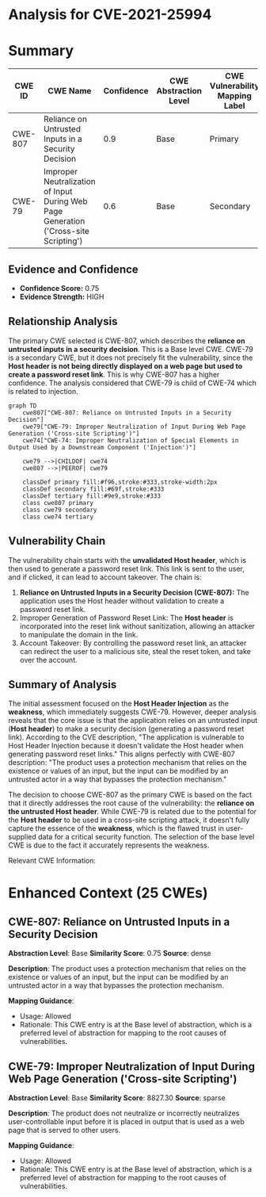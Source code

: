 # Analysis for CVE-2021-25994

# Summary
| CWE ID | CWE Name | Confidence | CWE Abstraction Level | CWE Vulnerability Mapping Label | CWE-Vulnerability Mapping Notes |
|---|---|---|---|---|---|
| CWE-807 | Reliance on Untrusted Inputs in a Security Decision | 0.9 | Base | Primary | Allowed |
| CWE-79 | Improper Neutralization of Input During Web Page Generation ('Cross-site Scripting') | 0.6 | Base | Secondary | Allowed |

## Evidence and Confidence

*   **Confidence Score:** 0.75
*   **Evidence Strength:** HIGH

## Relationship Analysis
The primary CWE selected is CWE-807, which describes the **reliance on untrusted inputs in a security decision**. This is a Base level CWE. CWE-79 is a secondary CWE, but it does not precisely fit the vulnerability, since the **Host header is not being directly displayed on a web page but used to create a password reset link**. This is why CWE-807 has a higher confidence. The analysis considered that CWE-79 is child of CWE-74 which is related to injection.

```mermaid
graph TD
    cwe807["CWE-807: Reliance on Untrusted Inputs in a Security Decision"]
    cwe79["CWE-79: Improper Neutralization of Input During Web Page Generation ('Cross-site Scripting')"]
    cwe74["CWE-74: Improper Neutralization of Special Elements in Output Used by a Downstream Component ('Injection')"]

    cwe79 -->|CHILDOF| cwe74
    cwe807 -->|PEEROF| cwe79

    classDef primary fill:#f96,stroke:#333,stroke-width:2px
    classDef secondary fill:#69f,stroke:#333
    classDef tertiary fill:#9e9,stroke:#333
    class cwe807 primary
    class cwe79 secondary
    class cwe74 tertiary
```

## Vulnerability Chain
The vulnerability chain starts with the **unvalidated Host header**, which is then used to generate a password reset link. This link is sent to the user, and if clicked, it can lead to account takeover. The chain is:
1.  **Reliance on Untrusted Inputs in a Security Decision (CWE-807):** The application uses the Host header without validation to create a password reset link.
2.  Improper Generation of Password Reset Link: The **Host header** is incorporated into the reset link without sanitization, allowing an attacker to manipulate the domain in the link.
3.  Account Takeover: By controlling the password reset link, an attacker can redirect the user to a malicious site, steal the reset token, and take over the account.

## Summary of Analysis
The initial assessment focused on the **Host Header Injection** as the **weakness**, which immediately suggests CWE-79. However, deeper analysis reveals that the core issue is that the application relies on an untrusted input (**Host header**) to make a security decision (generating a password reset link). According to the CVE description, "The application is vulnerable to Host Header Injection because it doesn't validate the Host header when generating password reset links." This aligns perfectly with CWE-807 description: "The product uses a protection mechanism that relies on the existence or values of an input, but the input can be modified by an untrusted actor in a way that bypasses the protection mechanism."

The decision to choose CWE-807 as the primary CWE is based on the fact that it directly addresses the root cause of the vulnerability: the **reliance on the untrusted Host header**. While CWE-79 is related due to the potential for the **Host header** to be used in a cross-site scripting attack, it doesn't fully capture the essence of the **weakness**, which is the flawed trust in user-supplied data for a critical security function. The selection of the base level CWE is due to the fact it accurately represents the weakness.

Relevant CWE Information:

# Enhanced Context (25 CWEs)

## CWE-807: Reliance on Untrusted Inputs in a Security Decision
**Abstraction Level**: Base
**Similarity Score**: 0.75
**Source**: dense

**Description**:
The product uses a protection mechanism that relies on the existence or values of an input, but the input can be modified by an untrusted actor in a way that bypasses the protection mechanism.

**Mapping Guidance**:
- Usage: Allowed
- Rationale: This CWE entry is at the Base level of abstraction, which is a preferred level of abstraction for mapping to the root causes of vulnerabilities.

## CWE-79: Improper Neutralization of Input During Web Page Generation ('Cross-site Scripting')
**Abstraction Level**: Base
**Similarity Score**: 8827.30
**Source**: sparse

**Description**:
The product does not neutralize or incorrectly neutralizes user-controllable input before it is placed in output that is used as a web page that is served to other users.

**Mapping Guidance**:
- Usage: Allowed
- Rationale: This CWE entry is at the Base level of abstraction, which is a preferred level of abstraction for mapping to the root causes of vulnerabilities.